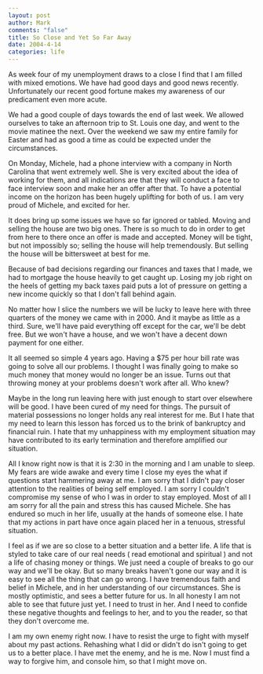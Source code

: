 ```yaml
--- 
layout: post
author: Mark
comments: "false"
title: So Close and Yet So Far Away
date: 2004-4-14
categories: life
---
```

As week four of my unemployment draws to a close I find that I am filled with mixed emotions. We have had good days and good news recently. Unfortunately our recent good fortune makes my awareness of our predicament  even more acute.

We had a good couple of days towards the end of last week. We allowed ourselves to take an afternoon trip to St. Louis one day, and went to the movie matinee the next. Over the weekend we saw my entire family for Easter and had as good a time as could be expected under the circumstances.

On Monday, Michele, had a phone interview with a company in North Carolina that went extremely well. She is very excited about the idea of working for them, and all indications are that they will conduct a face to face interview soon and make her an offer after that. To have a potential income on the horizon has been hugely uplifting for both of us. I am very proud of Michele, and excited for her.

It does bring up some issues we have so far ignored or tabled. Moving and selling the house are two big ones. There is so much to do in order to get from here to there once an offer is made and accepted. Money will be tight, but not impossibly so; selling the house will help tremendously. But selling the house will be bittersweet at best for me.

Because of bad decisions regarding our finances and taxes that I made, we had to mortgage the house heavily to get caught up. Losing my job right on the heels of getting my back taxes paid puts a lot of pressure on getting a new income quickly so that I don't fall behind again.

No matter how I slice the numbers we will be lucky to leave here with three quarters of the money we came with in 2000. And it maybe as little as a third. Sure, we'll have paid everything off except for the car, we'll be debt free. But we won't have a house, and we won't have a decent down payment for one either.

It all seemed so simple 4 years ago. Having a $75 per hour bill rate was going to solve all our problems. I thought I was finally going to make so much money that money would no longer be an issue. Turns out that throwing money at your problems doesn't work after all. Who knew?

Maybe in the long run leaving here with just enough to start over elsewhere will be good. I have been cured of my need for things. The pursuit of material possessions no longer holds any real interest for me. But I hate that my need to learn this lesson has forced us to the brink of bankruptcy and financial ruin. I hate that my unhappiness with my employment situation may have contributed to its early termination and therefore amplified our situation.

All I know right now is that it is 2:30 in the morning and I am unable to sleep. My fears are wide awake and every time I close my eyes the what if questions start hammering away at me. I am sorry that I didn't pay closer attention to the realities of being self employed. I am sorry I couldn't compromise my sense of who I was in order to stay employed. Most of all I am sorry for all the pain and stress this has caused Michele. She has endured so much in her life, usually at the hands of someone else. I hate that my actions in part have once again placed her in a tenuous, stressful situation.

I feel as if we are so close to a better situation and a better life. A life that is styled to take care of our real needs ( read emotional and spiritual ) and not a life of chasing money or things. We just need a couple of breaks to go our way and we'll be okay. But so many breaks haven't gone our way and it is easy to see all the thing that can go wrong. I have tremendous faith and belief in Michele, and in her understanding of our circumstances. She is mostly optimistic, and sees a better future for us. In all honesty I am not able to see that future just yet. I need to trust in her. And I need to confide these negative thoughts and feelings to her, and to you the reader, so that they don't overcome me.

I am my own enemy right now. I have to resist the urge to fight with myself about my past actions. Rehashing what I did or didn't do isn't going to get us to a better place. I have met the enemy, and he is me. Now I must find a way to forgive him, and console him, so that I might move on.
